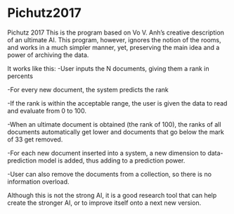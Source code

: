 # Pichutz2017
Pichutz 2017
This is the program based on Vo V. Anh’s creative description of an ultimate AI.  This program, however, ignores the notion of the rooms, and works in a much simpler manner, yet, 
preserving the main idea and a power of archiving the data.


It works like this:
-User inputs the N documents, giving them a rank in percents

-For every new document, the system predicts the rank

-If the rank is within the acceptable range, the user is given the data to read and evaluate from 0 to 100.

-When an ultimate document is obtained (the rank of 100), the ranks of all documents automatically get lower and documents that go below the mark of 33 get removed.

-For each new document inserted into a system, a new dimension to data-prediction model is added, thus adding to a prediction power.

-User can also remove the documents from a collection, so there is no information overload.



Although this is not the strong AI, it is a good research tool that can help create the stronger AI, or to improve itself onto a next new version.
